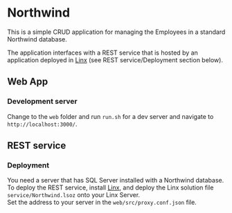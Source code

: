 # Northwind

This is a simple CRUD application for managing the Employees in a standard Northwind database.

The application interfaces with a REST service that is hosted by an application deployed in [Linx](https://linx.software/) (see REST service/Deployment section below).

## Web App

### Development server

Change to the `web` folder and run `run.sh` for a dev server and navigate to `http://localhost:3000/`. 

## REST service

### Deployment

You need a server that has SQL Server installed with a Northwind database.  
To deploy the REST service, install [Linx](https://linx.software/), and deploy the Linx solution file `service/Northwind.lsoz` onto your Linx Server.  
Set the address to your server in the `web/src/proxy.conf.json` file.
